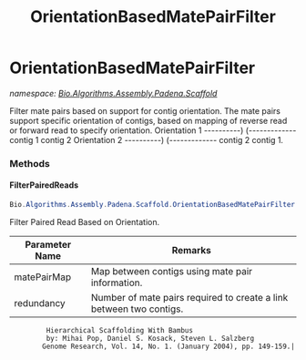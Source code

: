 ﻿---
title: OrientationBasedMatePairFilter
---

# OrientationBasedMatePairFilter
_namespace: [Bio.Algorithms.Assembly.Padena.Scaffold](N-Bio.Algorithms.Assembly.Padena.Scaffold.html)_

Filter mate pairs based on support for contig orientation.
 The mate pairs support specific orientation of contigs, 
 based on mapping of reverse read or forward read to specify orientation.
 Orientation 1
 ----------) (------------- 
 contig 1 contig 2
 Orientation 2
 ----------) (-------------
 contig 2 contig 1.

### Methods

#### FilterPairedReads
```csharp
Bio.Algorithms.Assembly.Padena.Scaffold.OrientationBasedMatePairFilter.FilterPairedReads(Bio.Algorithms.Assembly.Padena.Scaffold.ContigMatePairs,System.Int32)
```
Filter Paired Read Based on Orientation.

|Parameter Name|Remarks|
|--------------|-------|
|matePairMap|Map between contigs using mate pair information.|
|redundancy|Number of mate pairs required to create a link between two contigs.
             Hierarchical Scaffolding With Bambus
             by: Mihai Pop, Daniel S. Kosack, Steven L. Salzberg 
            Genome Research, Vol. 14, No. 1. (January 2004), pp. 149-159.|





